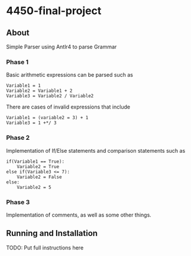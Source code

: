 # 4450-final-project


## About
Simple Parser using Antlr4 to parse Grammar
### Phase 1
Basic arithmetic expressions can be parsed such as 
```
Variable1 = 1
Variable2 = Variable1 + 2
Variable3 = Variable2 / Variable2
```
There are cases of invalid expressions that include
```
Variable1 = (variable2 = 3) + 1
Variable3 = 1 +*/ 3
```
### Phase 2
Implementation of If/Else statements and comparison statements such as
```
if(Variable1 == True):
    Variable2 = True
else if(Variable3 <= 7):
    Variable2 = False
else:
    Variable2 = 5
```
### Phase 3
Implementation of comments, as well as some other things.
## Running and Installation
TODO: Put full instructions here
